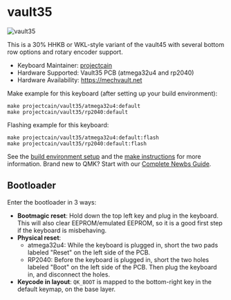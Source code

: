 # vault35

![vault35](https://i.imgur.com/yw3Fvjxh.jpg)

This is a 30% HHKB or WKL-style variant of the vault45 with several bottom row options and rotary encoder support.

* Keyboard Maintainer: [projectcain](https://github.com/projectcain)
* Hardware Supported: Vault35 PCB (atmega32u4 and rp2040)
* Hardware Availability: https://mechvault.net

Make example for this keyboard (after setting up your build environment):

    make projectcain/vault35/atmega32u4:default
    make projectcain/vault35/rp2040:default

Flashing example for this keyboard:

    make projectcain/vault35/atmega32u4:default:flash
    make projectcain/vault35/rp2040:default:flash

See the [build environment setup](https://docs.qmk.fm/#/getting_started_build_tools) and the [make instructions](https://docs.qmk.fm/#/getting_started_make_guide) for more information. Brand new to QMK? Start with our [Complete Newbs Guide](https://docs.qmk.fm/#/newbs).

## Bootloader

Enter the bootloader in 3 ways:

* **Bootmagic reset**: Hold down the top left key and plug in the keyboard. This will also clear EEPROM/emulated EEPROM, so it is a good first step if the keyboard is misbehaving.
* **Physical reset**:
  - atmega32u4: While the keyboard is plugged in, short the two pads labeled "Reset" on the left side of the PCB.
  - RP2040: Before the keyboard is plugged in, short the two holes labeled "Boot" on the left side of the PCB. Then plug the keyboard in, and disconnect the holes.
* **Keycode in layout**: `QK_BOOT` is mapped to the bottom-right key in the default keymap, on the base layer.
